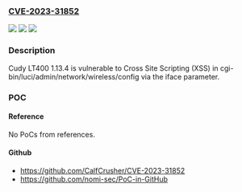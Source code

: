 ### [CVE-2023-31852](https://cve.mitre.org/cgi-bin/cvename.cgi?name=CVE-2023-31852)
![](https://img.shields.io/static/v1?label=Product&message=n%2Fa&color=blue)
![](https://img.shields.io/static/v1?label=Version&message=n%2Fa&color=blue)
![](https://img.shields.io/static/v1?label=Vulnerability&message=n%2Fa&color=brighgreen)

### Description

Cudy LT400 1.13.4 is vulnerable to Cross Site Scripting (XSS) in cgi-bin/luci/admin/network/wireless/config via the iface parameter.

### POC

#### Reference
No PoCs from references.

#### Github
- https://github.com/CalfCrusher/CVE-2023-31852
- https://github.com/nomi-sec/PoC-in-GitHub

